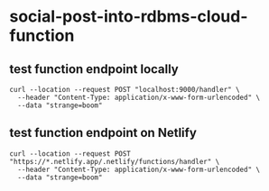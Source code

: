 # social-post-into-rdbms-cloud-function

## test function endpoint locally
```shell script
curl --location --request POST "localhost:9000/handler" \
  --header "Content-Type: application/x-www-form-urlencoded" \
  --data "strange=boom"
```

## test function endpoint on Netlify
```shell script
curl --location --request POST "https://*.netlify.app/.netlify/functions/handler" \
  --header "Content-Type: application/x-www-form-urlencoded" \
  --data "strange=boom"
```

